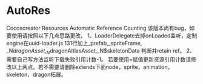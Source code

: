 # AutoRes
Cocoscreator Resources  Automatic Reference Counting
该版本尚有bug，如要使用请按照以下几点思路更改。
1、LoaderDelegate去掉onLoaded监听，定制engine在uuid-loader.js 131行加上_prefab,_spriteFrame, _N$dragonAsset,_N$dragonAltlasAsset,_N$skeletonData
判断并retain ref。
2、需要自己写方法监听下载失败引用计数-1。
若要使用=赋值更新资源引用计数请修改以上两点。若不需要请删除extends下面node，sprite，animation，skeleton，dragon拓展。

